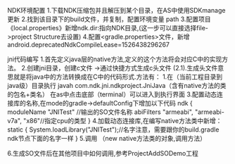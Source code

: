 NDK环境配置
1.下载NDK压缩包并且解压到某个目录，在AS中使用SDKmanage更新
2.找到该目录下的build文件，并复制，配置环境变量 path
3.配置项目《local.properties》新增ndk.dir:指向NDK目录,(这一步可以直接选择file->project Structure去设置)
4.配置<gradle.properties>文件，新增 android.deprecatedNdkCompileLease=1526438296267

jni代码编写
1.首先定义java层的native方法,定义的这个方法将会对应C中的实现方法。
2.创建jni目录，创建c文件 ->通过快捷方式生成c头文件
  (2.1).生成头文件意思就是将java中的方法转换成在C中的代码形式.方法有：
        1.在（当前工程目录到java级）目录执行 javah com.ndk.jni.ndkproject.JniJava（含有native方法的类的包名+类名）
         在as中点击底部（terminal）可以进入到执行界面
3.配置动态连接库的名称,在mode的gradle->defaultConfig下增加以下代码
   ndk {
            moduleName "JNITest" //输出的SO文件名称
            abiFilters "armeabi", "armeabi-v7a", "x86"//指定cpu的类型
        }
4.加载动态连接库,在编写native方法类中新增：
   static
    {
        System.loadLibrary("JNITest");//名字注意，需要跟你的build.gradle ndk节点下面的名字一样
    }
5.调用 （new native方法类的对象,调用方法）

6.生成SO文件后在其他项目中如何调用,参考ProjectAddSODemo工程